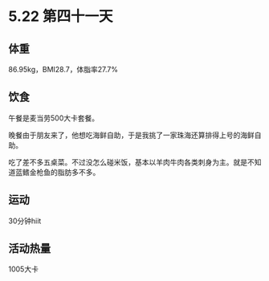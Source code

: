 # 5.22 第四十一天

## 体重

86.95kg，BMI28.7，体脂率27.7%

## 饮食

午餐是麦当劳500大卡套餐。

晚餐由于朋友来了，他想吃海鲜自助，于是我挑了一家珠海还算排得上号的海鲜自助。

吃了差不多五桌菜。不过没怎么碰米饭，基本以羊肉牛肉各类刺身为主。就是不知道蓝鳍金枪鱼的脂肪多不多。

## 运动

30分钟hiit

## 活动热量

1005大卡